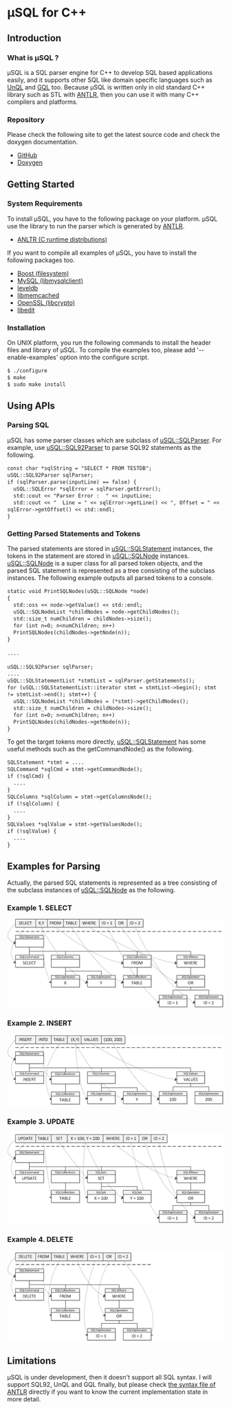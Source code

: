 # µSQL for C++

## Introduction

### What is µSQL ?

µSQL is a SQL parser engine for C++ to develop SQL based applications easily, and it supports other SQL like domain specific languages such as [UnQL](http://www.unqlspec.org/display/UnQL/Home) and [GQL]([https://developers.google.com/appengine/docs/python/datastore/gqlreference) too. Because µSQL is written only in old standard C++ library such as STL with [ANTLR]([http://www.antlr.org/]), then you can use it with many C++ compilers and platforms.

### Repository

Please check the following site to get the latest source code and check the doxygen documentation.

- [GitHub](https://github.com/cybergarage/uSQL4CC)
- [Doxygen](http://www.cybergarage.org/doxygen/usql/)

## Getting Started

### System Requirements

To install µSQL, you have to the following package on your platform.  µSQL use the library to run the parser which is generated by [ANTLR](http://www.antlr.org/).

- [ANLTR (C runtime distributions)](http://www.antlr.org/download/C)

If you want to compile all examples of µSQL, you have to install the following packages too.

- [Boost (filesystem)](http://www.boost.org/)
- [MySQL (libmysqlclient)](http://www.mysql.com/)
- [leveldb](http://code.google.com/p/leveldb/)
- [libmemcached](http://libmemcached.org/)
- [OpenSSL (libcrypto)](http://www.openssl.org/)
- [libedit](https://sourceforge.net/projects/libedit/)

### Installation

On UNIX platform, you run the following commands to install the header files and library of µSQL. To compile the examples too, please add '--enable-examples' option into the configure script.

```
$ ./configure
$ make
$ sudo make install
```

## Using APIs

### Parsing SQL

µSQL has some parser classes which are subclass of  [uSQL::SQLParser](http://www.cybergarage.org/doxygen/usql/classuSQL_1_1SQLParser.html). For example, use [uSQL::SQL92Parser](http://www.cybergarage.org/doxygen/usql/classuSQL_1_1SQL92Parser.html) to parse SQL92 statements as the following.

```
const char *sqlString = "SELECT * FROM TESTDB";
uSQL::SQL92Parser sqlParser;
if (sqlParser.parse(inputLine) == false) {
  uSQL::SQLError *sqlError = sqlParser.getError();
  std::cout << "Parser Error :  " << inputLine;
  std::cout << "  Line = " << sqlError->getLine() << ", Offset = " << sqlError->getOffset() << std::endl;
}
```

### Getting Parsed Statements and Tokens

The parsed statements are stored in [uSQL::SQLStatement](http://www.cybergarage.org/doxygen/usql/classuSQL_1_1SQLStatement.html) instances, the tokens in the statement are stored in [uSQL::SQLNode](http://www.cybergarage.org/doxygen/usql/classuSQL_1_1SQLNode.html) instances. [uSQL::SQLNode](http://www.cybergarage.org/doxygen/usql/classuSQL_1_1SQLNode.html) is a super class for all parsed token objects, and the parsed SQL statement is represented as a tree consisting of the subclass instances. The following example outputs all parsed tokens to a console.

```
static void PrintSQLNodes(uSQL::SQLNode *node)
{
  std::oss << node->getValue() << std::endl;
  uSQL::SQLNodeList *childNodes = node->getChildNodes();
  std::size_t numChildren = childNodes->size();
  for (int n=0; n<numChildren; n++)
  PrintSQLNodes(childNodes->getNode(n));
}

....

uSQL::SQL92Parser sqlParser;
....
uSQL::SQLStatementList *stmtList = sqlParser.getStatements();
for (uSQL::SQLStatementList::iterator stmt = stmtList->begin(); stmt != stmtList->end(); stmt++) {
  uSQL::SQLNodeList *childNodes = (*stmt)->getChildNodes();
  std::size_t numChildren = childNodes->size();
  for (int n=0; n<numChildren; n++)
  PrintSQLNodes(childNodes->getNode(n));
}
```

To get the target tokens more directly, [uSQL::SQLStatement](http://www.cybergarage.org/doxygen/usql/classuSQL_1_1SQLStatement.html) has some useful methods such as the getCommandNode() as the following.

```
SQLStatement *stmt = ....
SQLCommand *sqlCmd = stmt->getCommandNode();
if (!sqlCmd) {
  ....
}
SQLColumns *sqlColumn = stmt->getColumnsNode();
if (!sqlColumn) {
  ....
}
SQLValues *sqlValue = stmt->getValuesNode();
if (!sqlValue) {
  ....
}
```

## Examples for Parsing

Actually, the parsed SQL statements is represented as a tree consisting of the subclass instances of [uSQL::SQLNode](http://www.cybergarage.org/doxygen/usql/classuSQL_1_1SQLNode.html) as the following.

### Example 1. SELECT

![select_example](img/sql2stmt_example_select01.png)

### Example 2. INSERT

![insert_example](img/sql2stmt_example_insert01.png)

### Example 3. UPDATE

![update_example](img/sql2stmt_example_update01.png)

### Example 4. DELETE

![delete_example](img/sql2stmt_example_delete01.png)

## Limitations

µSQL is under development, then it doesn't support all SQL syntax. I will support SQL92, UnQL and GQL finally, but please check [the syntax file of ANTLR](https://github.com/cybergarage/µSQL4CC/blob/master/src/µSQL/parser/antlr/SQL.g) directly if you want to know the current implementation state in more detail.
